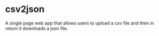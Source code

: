 # csv2json

A single page web app that allows users to upload a
csv file and then in return it downloads a json file.

